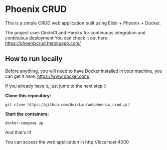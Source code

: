 # Phoenix CRUD
This is a simple CRUD web application built using Elixir + Phoenix + Docker.

The project uses CircleCI and Heroku for continuous integration and continuous deployment
You can check it out here: https://phoenixcrud.herokuapp.com/

## How to run locally
Before anything, you will need to have Docker installed in your machine, you can get it here: https://www.docker.com/

If you already have it, just jump to the next step :)



**Clone this repository:**

`git clone https://github.com/doisLan/webphoenix_crud.git`

**Start the containers:**

`docker-compose up`

And that's it! 

You can access the web application in http://localhost:4000
